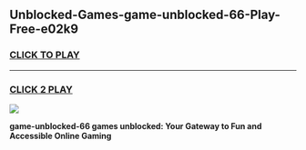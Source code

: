 
## Unblocked-Games-game-unblocked-66-Play-Free-e02k9
<h3>
<a href="https://premium76.site?title=game-unblocked-66&ref=17A">CLICK TO PLAY</a></h3>
<hr>

<h3>
<a href="https://premium76.site?title=game-unblocked-66&ref=17A">CLICK 2 PLAY</a>
  
</h3>

<a href="https://premium76.site?title=game-unblocked-66&ref=17A"><img src="https://clearcache.store/games.png"></a>


**game-unblocked-66 games unblocked: Your Gateway to Fun and Accessible Online Gaming**
